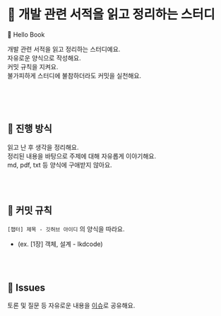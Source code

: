 # 📖 개발 관련 서적을 읽고 정리하는 스터디
📖 Hello Book

개발 관련 서적을 읽고 정리하는 스터디예요.<br />
자유로운 양식으로 작성해요.<br />
커밋 규칙을 지켜요.<br />
불가피하게 스터디에 불참하더라도 커밋을 실천해요.<br />
<br />

<br /><br />


## 🎯 진행 방식

읽고 난 후 생각을 정리해요.<br />
정리된 내용을 바탕으로 주제에 대해 자유롭게 이야기해요.<br />
md, pdf, txt 등 양식에 구애받지 않아요.<br />

<br /><br />

## 🎯 커밋 규칙

`[챕터] 제목 - 깃허브 아이디` 의 양식을 따라요.

- (ex. [1장] 객체, 설계 - lkdcode)

<br /><br />

## 🎯 Issues

토론 및 질문 등 자유로운 내용을 [이슈](https://github.com/JavaDocument/Book/issues)로 공유해요.

<br /><br />
